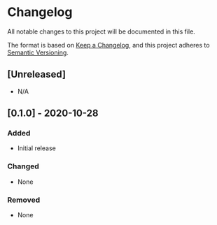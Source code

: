 # Changelog
All notable changes to this project will be documented in this file.

The format is based on [Keep a Changelog](https://keepachangelog.com/en/1.0.0/),
and this project adheres to [Semantic Versioning](https://semver.org/spec/v2.0.0.html).

## [Unreleased]
- N/A

## [0.1.0] - 2020-10-28
### Added
- Initial release

### Changed
- None

### Removed
- None
